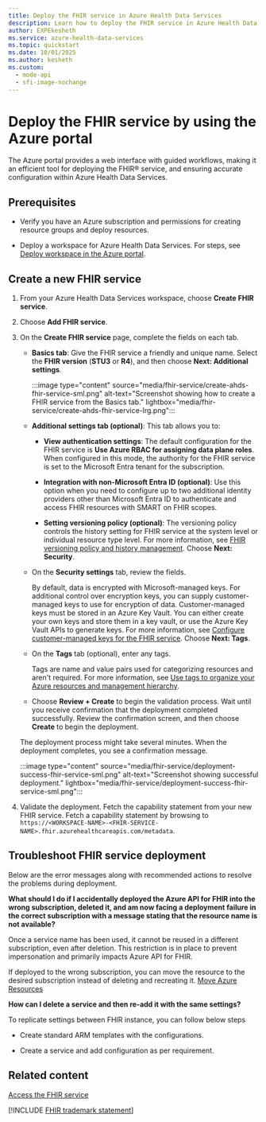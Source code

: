 ```yaml
---
title: Deploy the FHIR service in Azure Health Data Services
description: Learn how to deploy the FHIR service in Azure Health Data Services by using the Azure portal. This article covers prerequisites, workspace deployment, service creation, and security settings.
author: EXPEkesheth
ms.service: azure-health-data-services
ms.topic: quickstart
ms.date: 10/01/2025
ms.author: kesheth
ms.custom:
  - mode-api
  - sfi-image-nochange
---
```


# Deploy the FHIR service by using the Azure portal

The Azure portal provides a web interface with guided workflows, making it an efficient tool for deploying the FHIR&reg; service, and ensuring accurate configuration within Azure Health Data Services.

## Prerequisites

- Verify you have an Azure subscription and permissions for creating resource groups and deploy resources.

- Deploy a workspace for Azure Health Data Services. For steps, see [Deploy workspace in the Azure portal](../healthcare-apis-quickstart.md).

## Create a new FHIR service
 
1. From your Azure Health Data Services workspace, choose **Create FHIR service**. 
1. Choose **Add FHIR service**. 
1. On the **Create FHIR service** page, complete the fields on each tab. 
              
   - **Basics tab**: Give the FHIR service a friendly and unique name. Select the **FHIR version** (**STU3** or **R4**), and then choose **Next: Additional settings**.

     :::image type="content" source="media/fhir-service/create-ahds-fhir-service-sml.png" alt-text="Screenshot showing how to create a FHIR service from the Basics tab." lightbox="media/fhir-service/create-ahds-fhir-service-lrg.png":::

   - **Additional settings tab (optional)**: This tab allows you to:
     - **View authentication settings**: The default configuration for the FHIR service is **Use Azure RBAC for assigning data plane roles**. When configured in this mode, the authority for the FHIR service is set to the Microsoft Entra tenant for the subscription.

     - **Integration with non-Microsoft Entra ID (optional)**: Use this option when you need to configure up to two additional identity providers other than Microsoft Entra ID to authenticate and access FHIR resources with SMART on FHIR scopes.
    
     - **Setting versioning policy (optional)**: The versioning policy controls the history setting for FHIR service at the system level or individual resource type level. For more information, see [FHIR versioning policy and history management](fhir-versioning-policy-and-history-management.md). Choose **Next: Security**.

   - On the **Security settings** tab, review the fields. 

       By default, data is encrypted with Microsoft-managed keys. For additional control over encryption keys, you can supply customer-managed keys to use for encryption of data. Customer-managed keys must be stored in an Azure Key Vault. You can either create your own keys and store them in a key vault, or use the Azure Key Vault APIs to generate keys. For more information, see [Configure customer-managed keys for the FHIR service](configure-customer-managed-keys.md). Choose **Next: Tags**. 

   - On the **Tags** tab (optional), enter any tags. 
   
     Tags are name and value pairs used for categorizing resources and aren't required. For more information, see [Use tags to organize your Azure resources and management hierarchy](../../azure-resource-manager/management/tag-resources.md).

   - Choose **Review + Create** to begin the validation process. Wait until you receive confirmation that the deployment completed successfully. Review the confirmation screen, and then choose **Create** to begin the deployment. 

   The deployment process might take several minutes. When the deployment completes, you see a confirmation message.

   :::image type="content" source="media/fhir-service/deployment-success-fhir-service-sml.png" alt-text="Screenshot showing successful deployment." lightbox="media/fhir-service/deployment-success-fhir-service-sml.png":::

1. Validate the deployment. Fetch the capability statement from your new FHIR service. Fetch a capability statement by browsing to `https://<WORKSPACE-NAME>-<FHIR-SERVICE-NAME>.fhir.azurehealthcareapis.com/metadata`.

## Troubleshoot FHIR service deployment
 Below are the error messages along with recommended actions to resolve the problems during deployment.

**What should I do if I accidentally deployed the Azure API for FHIR into the wrong subscription, deleted it, and am now facing a deployment failure in the correct subscription with a message stating that the resource name is not available?**

Once a service name has been used, it cannot be reused in a different subscription, even after deletion. This restriction is in place to prevent impersonation and primarily impacts Azure API for FHIR.

If deployed to the wrong subscription, you can move the resource to the desired subscription instead of deleting and recreating it. [Move Azure Resources](../../azure-resource-manager/management/move-resource-group-and-subscription.md)

**How can I delete a service and then re-add it with the same settings?**

To replicate settings between FHIR instance, you can follow below steps 

*	Create standard ARM templates with the configurations.

*	Create a service and add configuration as per requirement.

## Related content

[Access the FHIR service](../fhir/get-started-with-fhir.md#access-the-fhir-service)

[!INCLUDE [FHIR trademark statement](../includes/healthcare-apis-fhir-trademark.md)]

